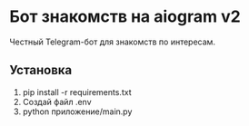 # Бот знакомств на aiogram v2
Честный Telegram-бот для знакомств по интересам.

## Установка
1. pip install -r requirements.txt
2. Создай файл .env
3. python приложение/main.py
